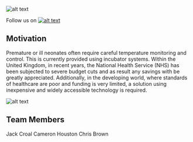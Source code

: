 ![alt text](https://raw.githubusercontent.com/croaljack0/IncubatePi/master/Media/incupi_logo_2.png)

[facebook_icon]: https://raw.githubusercontent.com/croaljack0/IncubatePi/master/Media/facebook.png
[facebook_url]: https://www.facebook.com/IncuPi/

Follow us on [![alt text][facebook_icon]][facebook_url]

## Motivation

Premature or ill neonates often require careful temperature monitoring and control. This is currently provided using incubator systems. Within the United Kingdom, in recent years, the National Health Service (NHS) has been subjected to severe budget cuts and as result any savings with be greatly appreciated. Additionally, in the developing world, where standards of healthcare are poor and funding is very limited, a solution using inexpensive and widely accessible technology is required.

![alt text](https://raw.githubusercontent.com/croaljack0/IncubatePi/master/Media/incupi_block_diagram.png)

## Team Members

Jack Croal
Cameron Houston
Chris Brown